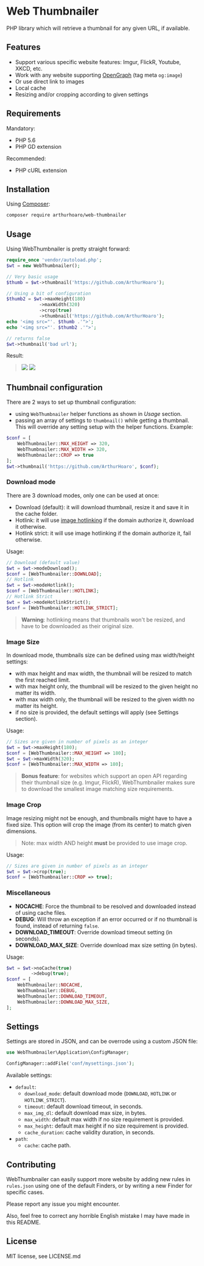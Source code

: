 # Web Thumbnailer

PHP library which will retrieve a thumbnail for any given URL, if available.

## Features

  - Support various specific website features: Imgur, FlickR, Youtube, XKCD, etc.
  - Work with any website supporting [OpenGraph](http://ogp.me/) (tag meta `og:image`)
  - Or use direct link to images
  - Local cache
  - Resizing and/or cropping according to given settings
  
## Requirements

Mandatory:

  - PHP 5.6
  - PHP GD extension
  
Recommended:

  - PHP cURL extension
  
## Installation

Using [Composer](https://getcomposer.org/):

```bash
composer require arthurhoaro/web-thumbnailer
```
  
## Usage

Using WebThumbnailer is pretty straight forward:

```php
require_once 'vendor/autoload.php';
$wt = new WebThumbnailer();

// Very basic usage
$thumb = $wt->thumbnail('https://github.com/ArthurHoaro');

// Using a bit of configuration
$thumb2 = $wt->maxHeight(180)
            ->maxWidth(320)
            ->crop(true)
            ->thumbnail('https://github.com/ArthurHoaro');
echo '<img src="'. $thumb .'">';
echo '<img src="'. $thumb2 .'">';

// returns false
$wt->thumbnail('bad url');
```

Result:

> ![](https://cloud.githubusercontent.com/assets/1962678/19929568/37f6b796-a104-11e6-85fc-b039eb64bd97.png)
> ![](https://cloud.githubusercontent.com/assets/1962678/19929823/a26fde9e-a105-11e6-915c-ce0db1ffe6b0.png)

## Thumbnail configuration

There are 2 ways to set up thumbnail configuration:

  * using `WebThumbnailer` helper functions as shown in *Usage* section.
  * passing an array of settings to `thumbnail()` while getting a thumbnail.
  This will override any setting setup with the helper functions.
  Example:

```php
$conf = [
    WebThumbnailer::MAX_HEIGHT => 320,
    WebThumbnailer::MAX_WIDTH => 320,
    WebThumbnailer::CROP => true
];
$wt->thumbnail('https://github.com/ArthurHoaro', $conf);
```

### Download mode

There are 3 download modes, only one can be used at once:

  * Download (default): it will download thumbnail, resize it and save it in the cache folder.
  * Hotlink: it will use [image hotlinking](https://en.wikipedia.org/wiki/Inline_linking) if the domain authorize it, download it otherwise.
  * Hotlink strict: it will use image hotlinking if the domain authorize it, fail otherwise.
  
Usage:

```php
// Download (default value)
$wt = $wt->modeDownload();
$conf = [WebThumbnailer::DOWNLOAD];
// Hotlink
$wt = $wt->modeHotlink();
$conf = [WebThumbnailer::HOTLINK];
// Hotlink Strict
$wt = $wt->modeHotlinkStrict();
$conf = [WebThumbnailer::HOTLINK_STRICT];
```
   
> **Warning**: hotlinking means that thumbnails won't be resized, and have to be downloaded as their original size.

### Image Size

In download mode, thumbnails size can be defined using max width/height settings:

  * with max height and max width, the thumbnail will be resized to match the first reached limit.
  * with max height only, the thumbnail will be resized to the given height no matter its width.
  * with max width only, the thumbnail will be resized to the given width no matter its height.
  * if no size is provided, the default settings will apply (see Settings section).
   
Usage:

```php
// Sizes are given in number of pixels as an integer
$wt = $wt->maxHeight(180);
$conf = [WebThumbnailer::MAX_HEIGHT => 180];
$wt = $wt->maxWidth(320);
$conf = [WebThumbnailer::MAX_WIDTH => 180];
```
  
> **Bonus feature**: for websites which support an open API regarding their thumbnail size (e.g. Imgur, FlickR),
  WebThumbnailer makes sure to download the smallest image matching size requirements.
  
### Image Crop

Image resizing might not be enough, and thumbnails might have to have a fixed size. 
This option will crop the image (from its center) to match given dimensions.
 
> Note: max width AND height **must** be provided to use image crop.

Usage:

```php
// Sizes are given in number of pixels as an integer
$wt = $wt->crop(true);
$conf = [WebThumbnailer::CROP => true];
```
  
### Miscellaneous

  * **NOCACHE**: Force the thumbnail to be resolved and downloaded instead of using cache files.
  * **DEBUG**: Will throw an exception if an error occurred or if no thumbnail is found, instead of returning `false`.
  * **DOWNLOAD_TIMEOUT**: Override download timeout setting (in seconds).
  * **DOWNLOAD_MAX_SIZE**: Override download max size setting (in bytes).
  
Usage:

```php
$wt = $wt->noCache(true)
         ->debug(true);
$conf = [
    WebThumbnailer::NOCACHE,
    WebThumbnailer::DEBUG,
    WebThumbnailer::DOWNLOAD_TIMEOUT,
    WebThumbnailer::DOWNLOAD_MAX_SIZE,
];
```

## Settings

Settings are stored in JSON, and can be overrode using a custom JSON file:

```php
use WebThumbnailer\Application\ConfigManager;

ConfigManager::addFile('conf/mysettings.json');
```

Available settings:

  * `default`:
    * `download_mode`: default download mode (`DOWNLOAD`, `HOTLINK` or `HOTLINK_STRICT`).
    * `timeout`: default download timeout, in seconds.
    * `max_img_dl`: default download max size, in bytes.
    * `max_width`: default max width if no size requirement is provided.
    * `max_height`: default max height if no size requirement is provided.
    * `cache_duration`: cache validity duration, in seconds.
  * `path`:
    * `cache`: cache path.
    
## Contributing

WebThumbnailer can easily support more website by adding new rules in `rules.json` using one of the default Finders,
or by writing a new Finder for specific cases.

Please report any issue you might encounter.

Also, feel free to correct any horrible English mistake I may have made in this README.

## License

MIT license, see LICENSE.md
